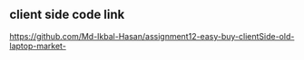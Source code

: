 ## client side code link
https://github.com/Md-Ikbal-Hasan/assignment12-easy-buy-clientSide-old-laptop-market-